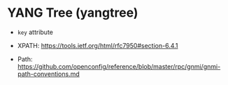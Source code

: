 # YANG Tree (yangtree)

- `key` attribute

- XPATH: https://tools.ietf.org/html/rfc7950#section-6.4.1
- Path: https://github.com/openconfig/reference/blob/master/rpc/gnmi/gnmi-path-conventions.md